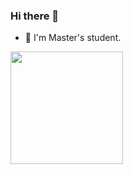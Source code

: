 ### Hi there 👋

- 🏫 I'm Master's student.

<a href="https://github.com/anuraghazra/github-readme-stats"><img height="180px" align="left" src="https://github-readme-stats.vercel.app/api?username=ushmz&show_icons=true&count_private=true&theme=nord" /></a><!-- <a href="https://github.com/anuraghazra/github-readme-stats"><img height="180px" align="right" src="https://github-readme-stats.vercel.app/api/top-langs/?username=ushmz&layout=compact&langs_count=6&theme=nord" /></a> -->
